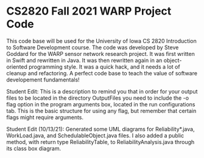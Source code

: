 # CS2820 Fall 2021 WARP Project Code
This code base will be used for the University of Iowa CS 2820 Introduction to Software
Development course. The code was developed by Steve Goddard for the WARP sensor network 
research project. It was first written in Swift and rewritten in Java. It was then rewritten again in an object-oriented programming style. It was a quick
hack, and it needs a lot of cleanup and refactoring. A perfect code base to teach
the value of software developement fundamentals!

Student Edit: This is a description to remind you that in order for your output files to be located in the directory OutputFiles you need to include
the -o flag option in the program arguments box, located in the run configurations tab. This is the basic structure for using any flag, but remember 
that certain flags might require arguments.


Student Edit (10/13/21): Generated some UML diagrams for Reliability*.java, WorkLoad.java, and SchedulableObject.java files. I also added a public method, 
with return type ReliabilityTable, to ReliabilityAnalysis.java through its class box diagram. 

<br>
